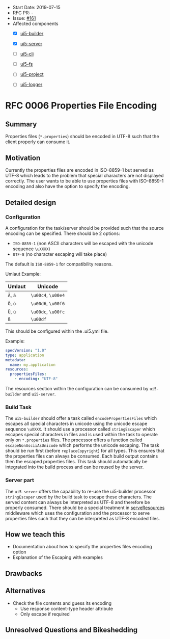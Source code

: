 - Start Date: 2019-07-15
- RFC PR: -
- Issue: [#161](https://github.com/SAP/ui5-tooling/issues/161)
- Affected components
    + [x] [ui5-builder](https://github.com/SAP/ui5-builder)
    + [x] [ui5-server](https://github.com/SAP/ui5-server)
    + [ ] [ui5-cli](https://github.com/SAP/ui5-cli)
    + [ ] [ui5-fs](https://github.com/SAP/ui5-fs)
    + [ ] [ui5-project](https://github.com/SAP/ui5-project)
    + [ ] [ui5-logger](https://github.com/SAP/ui5-logger)


# RFC 0006 Properties File Encoding
## Summary
Properties files (`*.properties`) should be encoded in UTF-8 such that the client properly can consume it.

## Motivation
Currently the properties files are encoded in ISO-8859-1 but served as UTF-8 which leads to the problem that special characters are not displayed correctly.
The user wants to be able to use properties files with ISO-8859-1 encoding and also have the option to specify the encoding.

## Detailed design
### Configuration
A configuration for the task/server should be provided such that the source encoding can be specified.
There should be 2 options:
* `ISO-8859-1` (non ASCII characters will be escaped with the unicode sequence `\uXXXX`)
* `UTF-8` (no character escaping will take place)

The default is `ISO-8859-1` for compatibility reasons.

Umlaut Example:

| Umlaut   |	Unicode         |
|----------|--------------------|
| `Ä`, `ä` | `\u00c4`, `\u00e4` |
| `Ö`, `ö` | `\u00d6`, `\u00f6` |
| `Ü`, `ü` | `\u00dc`, `\u00fc` |
| `ß` 	   | `\u00df `          |

This should be configured within the .ui5.yml file.

Example:
```yaml
specVersion: "1.0"
type: application
metadata:
  name: my.application
resources:
  propertiesFiles:
    - encoding: "UTF-8"
```

The resources section within the configuration can be consumed by `ui5-builder` and `ui5-server`.

### Build Task
The `ui5-builder` should offer a task called `encodePropertiesFiles` which escapes all special characters in unicode using the unicode escape sequence `\uXXXX`.
It should use a processor called `stringEscaper` which escapes special characters in files and is used within the task to operate only on `*.properties` files.
The processor offers a function called `escapeNonAsciiAsUnicode` which performs the unicode escaping.
The task should be run first (before `replaceCopyright`) for all types.
This ensures that the properties files can always be consumed.
Each build output contains then the escaped properties files.
This task should automatically be integrated into the build process and can be reused by the server.

### Server part
The `ui5-server` offers the capability to re-use the ui5-builder processor `stringEscaper` used by the build task to escape these characters.
The served content can always be interpreted as UTF-8 and therefore be properly consumed.
There should be a special treatment in [serveResources](https://github.com/SAP/ui5-server/blob/master/lib/middleware/serveResources.js#L42) middleware which uses the configuration and the processor to serve properties files such that they can be interpreted as UTF-8 encoded files.


## How we teach this
- Documentation about how to specify the properties files encoding option
- Explanation of the Escaping with examples

## Drawbacks


## Alternatives
 - Check the file contents and guess its encoding
   - Use response content-type header attribute
   - Only escape if required

## Unresolved Questions and Bikeshedding
